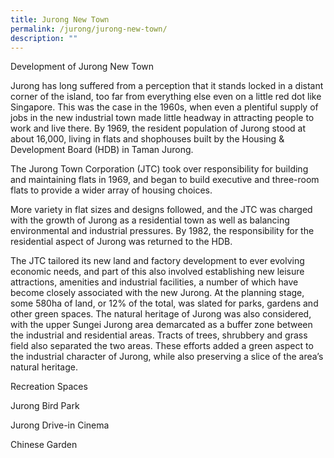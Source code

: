 ```yaml
---
title: Jurong New Town
permalink: /jurong/jurong-new-town/
description: ""
---
```

Development of Jurong New Town

Jurong has long suffered from a perception that it stands locked in a distant corner of the island, too far from everything else even on a little red dot like Singapore. This was the case in the 1960s, when even a plentiful supply of jobs in the new industrial town made little headway in attracting people to work and live there. By 1969, the resident population of Jurong stood at about 16,000, living in flats and shophouses built by the Housing & Development Board (HDB) in Taman Jurong. 

The Jurong Town Corporation (JTC) took over responsibility for building and maintaining flats in 1969, and began to build executive and three-room flats to provide a wider array of housing choices.

More variety in flat sizes and designs followed, and the JTC was charged with the growth of Jurong as a residential town as well as balancing environmental and industrial pressures. By 1982, the responsibility for the residential aspect of Jurong was returned to the HDB.

The JTC tailored its new land and factory development to ever evolving economic needs, and part of this also involved establishing new leisure attractions, amenities and industrial facilities, a number of which have become closely associated with the new Jurong. At the planning stage, some 580ha of land, or 12% of the total, was slated for parks, gardens and other green spaces. The natural heritage of Jurong was also considered, with the upper Sungei Jurong area demarcated as a buffer zone between the industrial and residential areas. Tracts of trees, shrubbery and grass field also separated the two areas. These efforts added a green aspect to the industrial character of Jurong, while also preserving a slice of the area’s natural heritage.

Recreation Spaces

Jurong Bird Park

Jurong Drive-in Cinema

Chinese Garden